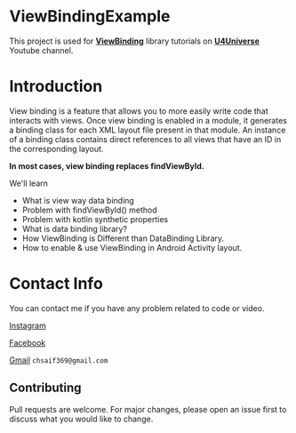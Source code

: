 # ViewBindingExample

This project is used for **[ViewBinding](https://developer.android.com/topic/libraries/view-binding)** library tutorials on **[U4Universe](https://www.youtube.com/u4universe)** Youtube channel.

# Introduction
View binding is a feature that allows you to more easily write code that interacts with views. Once view binding is enabled in a module, it generates a binding class for each XML layout file present in that module. An instance of a binding class contains direct references to all views that have an ID in the corresponding layout.

**In most cases, view binding replaces findViewById.**


We'll learn

* What is view way data binding
* Problem with findViewById() method
* Problem with kotlin synthetic properties
* What is data binding library?
* How ViewBinding is Different than DataBinding Library.
* How to enable & use ViewBinding in Android Activity layout.


# Contact Info
You can contact me if you have any problem related to code or video.

[Instagram](https://www.instagram.com/saifi369/)

[Facebook](https://www.facebook.com/saifi369)

[Gmail](chsaif369@gmail.com)  ```chsaif369@gmail.com```


## Contributing
Pull requests are welcome. For major changes, please open an issue first to discuss what you would like to change.
